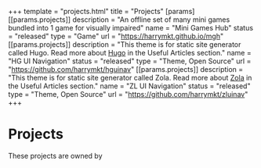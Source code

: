 +++
template = "projects.html"
title = "Projects"
[params]
  [[params.projects]]
    description = "An offline set of many mini games bundled into 1 game for visually impaired"
    name = "Mini Games Hub"
    status = "released"
    type = "Game"
    url = "https://harrymkt.github.io/mgh"
  [[params.projects]]
    description = "This theme is for static site generator called Hugo. Read more about [Hugo](@/articles/hugo-about.md) in the Useful Articles section."
    name = "HG UI Navigation"
    status = "released"
    type = "Theme, Open Source"
    url = "https://github.com/harrymkt/hguinav"
  [[params.projects]]
    description = "This theme is for static site generator called Zola. Read more about [Zola](@/articles/zola-about.md) in the Useful Articles section."
    name = "ZL UI Navigation"
    status = "released"
    type = "Theme, Open Source"
    url = "https://github.com/harrymkt/zluinav"
+++
# Projects
These projects are owned by <b id="ownername"></b>